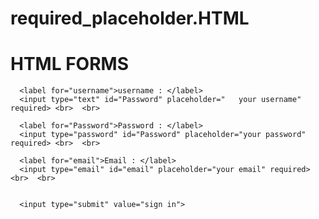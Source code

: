 # required_placeholder.HTML

<!DOCTYPE html>
<html lang="en">
<head>
    <meta charset="UTF-8">
    <meta http-equiv="X-UA-Compatible" content="IE=edge">
    <meta name="viewport" content="width=device-width, initial-scale=1.0">
    <title>HTML FORMS</title>
</head>
<body>
       <h1>HTML FORMS</h1>
       <form>

      <label for="username">username : </label>
      <input type="text" id="Password" placeholder="   your username" required> <br>  <br>

      <label for="Password">Password : </label>
      <input type="password" id="Password" placeholder="your password" required> <br>  <br>

      <label for="email">Email : </label>
      <input type="email" id="email" placeholder="your email" required> <br>  <br>


      <input type="submit" value="sign in">

</form>
</body>
</html>

